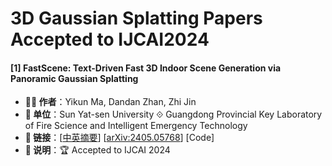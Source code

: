# 3D Gaussian Splatting Papers Accepted to IJCAI2024

#### [1] FastScene: Text-Driven Fast 3D Indoor Scene Generation via Panoramic Gaussian Splatting
- **🧑‍🔬 作者**：Yikun Ma, Dandan Zhan, Zhi Jin
- **🏫 单位**：Sun Yat-sen University ⟐ Guangdong Provincial Key Laboratory of Fire Science and Intelligent Emergency Technology
- **🔗 链接**：[[中英摘要](./abs/2405.05768.md)] [[arXiv:2405.05768](https://arxiv.org/abs/2405.05768)] [Code]
- **📝 说明**：🏆 Accepted to IJCAI 2024

